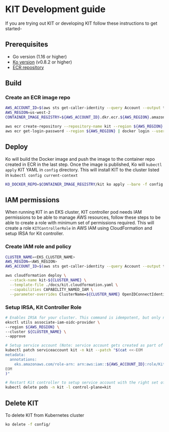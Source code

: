 # KIT Development guide

If you are trying out KIT or developing KIT follow these instructions to get started-

## Prerequisites
 - Go version (1.16 or higher)
 - [Ko version](https://github.com/google/ko#install) (v0.8.2 or higher)
 - [ECR repository](https://docs.aws.amazon.com/AmazonECR/latest/userguide/repository-create.html)

## Build

### Create an ECR image repo

```bash
AWS_ACCOUNT_ID=$(aws sts get-caller-identity --query Account --output text)
AWS_REGION=us-west-2
CONTAINER_IMAGE_REGISTRY=${AWS_ACCOUNT_ID}.dkr.ecr.${AWS_REGION}.amazonaws.com

aws ecr create-repository --repository-name kit --region ${AWS_REGION}
aws ecr get-login-password --region ${AWS_REGION} | docker login --username AWS --password-stdin $CONTAINER_IMAGE_REGISTRY
```

## Deploy

Ko will build the Docker image and push the image to the container repo created in ECR in the last step. Once the image is published, Ko will `kubectl apply` KIT YAML in `config` directory. This will install KIT to the cluster listed in `kubectl config current-context`

```bash
KO_DOCKER_REPO=$CONTAINER_IMAGE_REGISTRY/kit ko apply --bare -f config
```

## IAM permissions

When running KIT in an EKS cluster, KIT controller pod needs IAM permissions to be able to manage AWS resources, follow these steps to be able to create a role with minimum set of permissions required. This will create a role `KITControllerRole` in AWS IAM using CloudFormation and setup IRSA for Kit controller.

### Create IAM role and policy
```bash
CLUSTER_NAME=<EKS_CLUSTER_NAME>
AWS_REGION=<AWS_REGION>
AWS_ACCOUNT_ID=$(aws sts get-caller-identity --query Account --output text)

aws cloudformation deploy \
  --stack-name kit-${CLUSTER_NAME} \
  --template-file ./docs/kit.cloudformation.yaml \
  --capabilities CAPABILITY_NAMED_IAM \
  --parameter-overrides ClusterName=${CLUSTER_NAME} OpenIDConnectIdentityProvider=$(aws eks describe-cluster --name ${CLUSTER_NAME} | jq -r ".cluster.identity.oidc.issuer" | cut -c9-)
```

### Setup IRSA, Kit Controller Role
```bash
# Enables IRSA for your cluster. This command is idempotent, but only needs to be executed once per cluster.
eksctl utils associate-iam-oidc-provider \
--region ${AWS_REGION} \
--cluster ${CLUSTER_NAME} \
--approve

# Setup service account (Note: service account gets created as part of `ko apply` in the deploy section above)
kubectl patch serviceaccount kit -n kit --patch "$(cat <<-EOM
metadata:
  annotations:
    eks.amazonaws.com/role-arn: arn:aws:iam::${AWS_ACCOUNT_ID}:role/KitControllerRole-${CLUSTER_NAME}
EOM
)"

# Restart Kit controller to setup service account with the right set of permissions
kubectl delete pods -n kit -l control-plane=kit
```

## Delete KIT
To delete KIT from Kubernetes cluster

```bash
ko delete -f config/
```